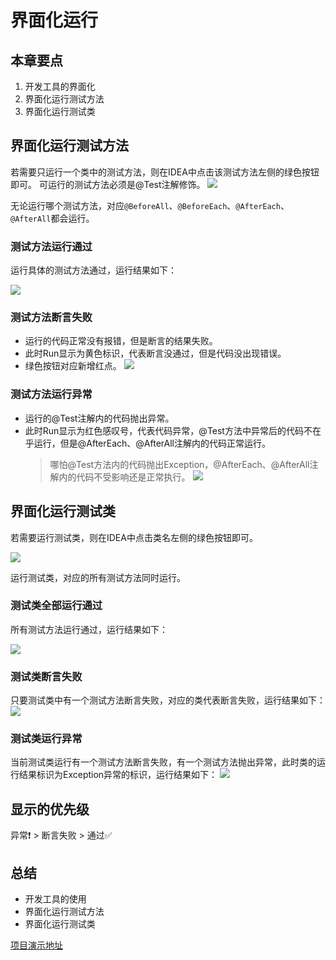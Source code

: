 # 界面化运行
## 本章要点
1. 开发工具的界面化
1. 界面化运行测试方法
1. 界面化运行测试类

## 界面化运行测试方法
若需要只运行一个类中的测试方法，则在IDEA中点击该测试方法左侧的绿色按钮即可。
可运行的测试方法必须是@Test注解修饰。
![](https://cdn.jsdelivr.net/gh/TesterDevSoul/pic/manual/20230105195157.png)

无论运行哪个测试方法，对应`@BeforeAll`、`@BeforeEach`、`@AfterEach`、`@AfterAll`都会运行。
### 测试方法运行通过
运行具体的测试方法通过，运行结果如下：

![](https://cdn.jsdelivr.net/gh/TesterDevSoul/pic/manual/20230105195359.png)
### 测试方法断言失败
- 运行的代码正常没有报错，但是断言的结果失败。
- 此时Run显示为黄色标识，代表断言没通过，但是代码没出现错误。
- 绿色按钮对应新增红点。
![](https://cdn.jsdelivr.net/gh/TesterDevSoul/pic/manual/20230105195954.png)
### 测试方法运行异常
- 运行的@Test注解内的代码抛出异常。
- 此时Run显示为红色感叹号，代表代码异常，@Test方法中异常后的代码不在乎运行，但是@AfterEach、@AfterAll注解内的代码正常运行。
  >哪怕@Test方法内的代码抛出Exception，@AfterEach、@AfterAll注解内的代码不受影响还是正常执行。
![](https://cdn.jsdelivr.net/gh/TesterDevSoul/pic/manual/20230106152420.png)


## 界面化运行测试类
若需要运行测试类，则在IDEA中点击类名左侧的绿色按钮即可。

![](https://cdn.jsdelivr.net/gh/TesterDevSoul/pic/manual/20230105195604.png)

运行测试类，对应的所有测试方法同时运行。
### 测试类全部运行通过
所有测试方法运行通过，运行结果如下：

![](https://cdn.jsdelivr.net/gh/TesterDevSoul/pic/manual/20230105195720.png)
### 测试类断言失败
只要测试类中有一个测试方法断言失败，对应的类代表断言失败，运行结果如下：
![](https://cdn.jsdelivr.net/gh/TesterDevSoul/pic/manual/20230106153141.png)

### 测试类运行异常
当前测试类运行有一个测试方法断言失败，有一个测试方法抛出异常，此时类的运行结果标识为Exception异常的标识，运行结果如下：
![](https://cdn.jsdelivr.net/gh/TesterDevSoul/pic/manual/20230106153256.png)


## 显示的优先级
异常❗️ > 断言失败 > 通过✅
## 总结
- 开发工具的使用
- 界面化运行测试方法
- 界面化运行测试类



[项目演示地址](https://github.com/TesterDevSoul/Tutorials/blob/master/junit5/junit5-basic/src/test/java/top/testeru/basic/BTest.java)
